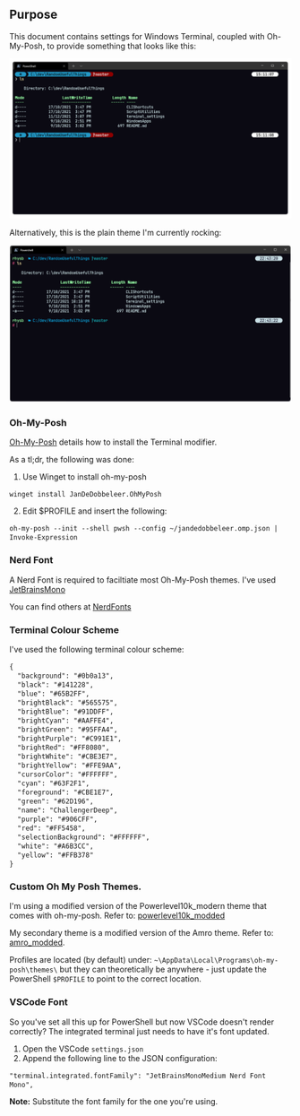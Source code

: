## Purpose

This document contains settings for Windows Terminal, coupled with Oh-My-Posh, to provide something that looks like this:

![Custom Terminal Theme using oh-my-posh](./res/terminal_screenshot.png)

Alternatively, this is the plain theme I'm currently rocking:

![Custom amro Terminal Theme using oh-my-posh](./res/terminal_screenshot_amro_mod.png)

### Oh-My-Posh

[Oh-My-Posh](https://ohmyposh.dev/docs/windows) details how to install the Terminal modifier.

As a tl;dr, the following was done:

1. Use Winget to install oh-my-posh
```
winget install JanDeDobbeleer.OhMyPosh
```
2. Edit $PROFILE and insert the following:
```
oh-my-posh --init --shell pwsh --config ~/jandedobbeleer.omp.json | Invoke-Expression
```

### Nerd Font

A Nerd Font is required to faciltiate most Oh-My-Posh themes. I've used [JetBrainsMono](https://github.com/ryanoasis/nerd-fonts/releases/download/v2.1.0/JetBrainsMono.zip)

You can find others at [NerdFonts](https://www.nerdfonts.com/font-downloads)

### Terminal Colour Scheme

I've used the following terminal colour scheme:

```
{
  "background": "#0b0a13",
  "black": "#141228",
  "blue": "#65B2FF",
  "brightBlack": "#565575",
  "brightBlue": "#91DDFF",
  "brightCyan": "#AAFFE4",
  "brightGreen": "#95FFA4",
  "brightPurple": "#C991E1",
  "brightRed": "#FF8080",
  "brightWhite": "#CBE3E7",
  "brightYellow": "#FFE9AA",
  "cursorColor": "#FFFFFF",
  "cyan": "#63F2F1",
  "foreground": "#CBE1E7",
  "green": "#62D196",
  "name": "ChallengerDeep",
  "purple": "#906CFF",
  "red": "#FF5458",
  "selectionBackground": "#FFFFFF",
  "white": "#A6B3CC",
  "yellow": "#FFB378"
}
```

### Custom Oh My Posh Themes.

I'm using a modified version of the Powerlevel10k_modern theme that comes with oh-my-posh. Refer to: [powerlevel10k_modded](./themes/powerlevel10k_modded.omp.json) 

My secondary theme is a modified version of the Amro theme. Refer to: [amro_modded](./themes/amro.omp_modded.json).

Profiles are located (by default) under: `~\AppData\Local\Programs\oh-my-posh\themes\` but they can theoretically be anywhere - just update the PowerShell `$PROFILE` to point to the correct location.

### VSCode Font

So you've set all this up for PowerShell but now VSCode doesn't render correctly? The integrated terminal just needs to have it's font updated.

1. Open the VSCode `settings.json`
2. Append the following line to the JSON configuration:
```
"terminal.integrated.fontFamily": "JetBrainsMonoMedium Nerd Font Mono",
```

**Note:** Substitute the font family for the one you're using.
